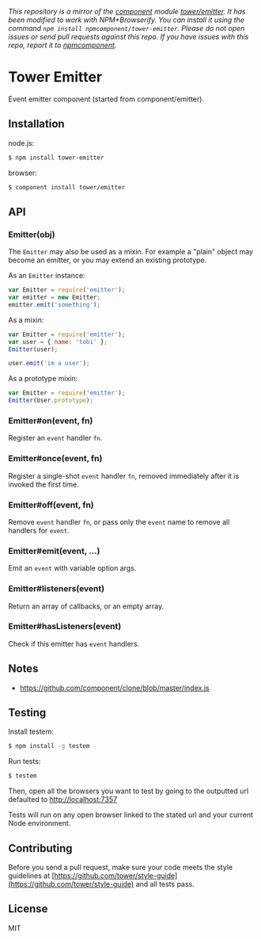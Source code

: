 *This repository is a mirror of the [component](http://component.io) module [tower/emitter](http://github.com/tower/emitter). It has been modified to work with NPM+Browserify. You can install it using the command `npm install npmcomponent/tower-emitter`. Please do not open issues or send pull requests against this repo. If you have issues with this repo, report it to [npmcomponent](https://github.com/airportyh/npmcomponent).*
# Tower Emitter

Event emitter component (started from component/emitter).

## Installation

node.js:

```bash
$ npm install tower-emitter
```

browser:

```bash
$ component install tower/emitter
```

## API

### Emitter(obj)

  The `Emitter` may also be used as a mixin. For example
  a "plain" object may become an emitter, or you may
  extend an existing prototype.

  As an `Emitter` instance:

```js
var Emitter = require('emitter');
var emitter = new Emitter;
emitter.emit('something');
```

  As a mixin:

```js
var Emitter = require('emitter');
var user = { name: 'tobi' };
Emitter(user);

user.emit('im a user');
```

  As a prototype mixin:

```js
var Emitter = require('emitter');
Emitter(User.prototype);
```
  
### Emitter#on(event, fn)

  Register an `event` handler `fn`.

### Emitter#once(event, fn)

  Register a single-shot `event` handler `fn`,
  removed immediately after it is invoked the
  first time.

### Emitter#off(event, fn)

  Remove `event` handler `fn`, or pass only the `event`
  name to remove all handlers for `event`.

### Emitter#emit(event, ...)

  Emit an `event` with variable option args.

### Emitter#listeners(event)

  Return an array of callbacks, or an empty array.

### Emitter#hasListeners(event)

  Check if this emitter has `event` handlers.

## Notes

- https://github.com/component/clone/blob/master/index.js

## Testing

Install testem:

```bash
$ npm install -g testem
```

Run tests:

```bash
$ testem
```

Then, open all the browsers you want to test by going to the outputted url defaulted to [http://localhost:7357](http://localhost:7357)

Tests will run on any open browser linked to the stated url and your current Node environment.

## Contributing

Before you send a pull request, make sure your code meets the style guidelines at [https://github.com/tower/style-guide](https://github.com/tower/style-guide) and all tests pass.

## License

MIT